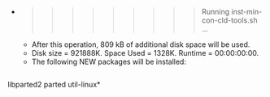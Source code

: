 * >>>>>>>>> Running inst-min-con-cld-tools.sh ...
  * After this operation, 809 kB of additional disk space will be used.
  * Disk size = 921888K. Space Used = 1328K. Runtime = 00:00:00:00.
  * The following NEW packages will be installed:
  ```bash
libparted2 parted util-linux*
  ```
